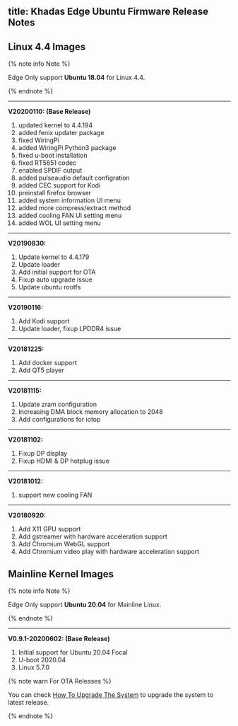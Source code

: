 title: Khadas Edge Ubuntu Firmware Release Notes
---

## Linux 4.4 Images

{% note info Note %}

Edge Only support **Ubuntu 18.04** for Linux 4.4.

{% endnote %}

-------------------------------------------------------------------
**V20200110: (Base Release)**

1. updated kernel to 4.4.194
2. added fenix updater package
3. fixed WiringPi
4. added WiringPi Python3 package
5. fixed u-boot installation
6. fixed RT5651 codec
7. enabled SPDIF output
8. added pulseaudio default configration
9. added CEC support for Kodi
10. preinstall firefox browser
11. added system information UI menu
12. added more compress/extract method
13. added cooling FAN UI setting menu
14. added WOL UI setting menu

-------------------------------------------------------------------
**V20190830:**

1. Update kernel to 4.4.179
2. Update loader
3. Add initial support for OTA
4. Fixup auto upgrade issue
5. Update ubuntu rootfs

-------------------------------------------------------------------
**V20190116:**

1. Add Kodi support
2. Update loader, fixup LPDDR4 issue

-------------------------------------------------------------------
**V20181225:**

1. Add docker support
2. Add QT5 player

-------------------------------------------------------------------
**V20181115:**

1. Update zram configuration
2. Increasing DMA block memory allocation to 2048
3. Add configurations for iotop

-------------------------------------------------------------------
**V20181102:**

1. Fixup DP display
2. Fixup HDMI & DP hotplug issue

-------------------------------------------------------------------
**V20181012:**

1. support new cooling FAN

-------------------------------------------------------------------
**V20180920:**

1. Add X11 GPU support
2. Add gstreamer with hardware acceleration support
3. Add Chromium WebGL support
4. Add Chromium video play with hardware acceleration support

## Mainline Kernel Images

{% note info Note %}

Edge Only support **Ubuntu 20.04** for Mainline Linux. 

{% endnote %}

-------------------------------------------------------------------
**V0.9.1-20200602: (Base Release)**

1. Initial support for Ubuntu 20.04 Focal
2. U-boot 2020.04
3. Linux 5.7.0

{% note warn For OTA Releases %}

You can check [How To Upgrade The System](/edge/HowToUpgradeTheSystem.html) to upgrade the system to latest release.

{% endnote %}

